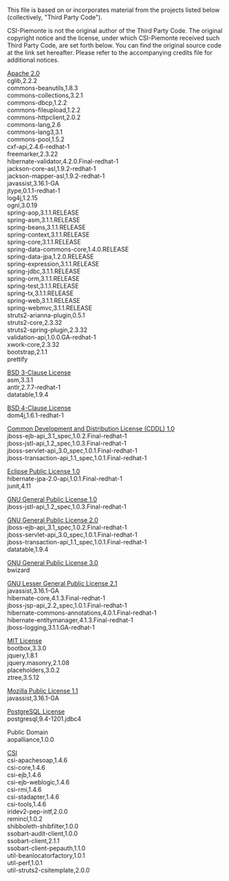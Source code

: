 This file is based on or incorporates material from the projects listed below
(collectively, "Third Party Code").

CSI-Piemonte is not the original author of the Third Party Code.
The original copyright notice and the license, under which CSI-Piemonte received such Third Party Code,
are set forth below. You can find the original source code at the link set hereafter.
Please refer to the accompanying credits file for additional notices.

[Apache 2.0](https://github.com/unica-open/contabilia/blob/master/third-party-licenses/APACHE%202.0-LICENSE.txt) \
cglib,2.2.2\
commons-beanutils,1.8.3\
commons-collections,3.2.1\
commons-dbcp,1.2.2\
commons-fileupload,1.2.2\
commons-httpclient,2.0.2\
commons-lang,2.6\
commons-lang3,3.1\
commons-pool,1.5.2\
cxf-api,2.4.6-redhat-1\
freemarker,2.3.22\
hibernate-validator,4.2.0.Final-redhat-1\
jackson-core-asl,1.9.2-redhat-1\
jackson-mapper-asl,1.9.2-redhat-1\
javassist,3.16.1-GA\
jtype,0.1.1-redhat-1\
log4j,1.2.15\
ognl,3.0.19\
spring-aop,3.1.1.RELEASE\
spring-asm,3.1.1.RELEASE\
spring-beans,3.1.1.RELEASE\
spring-context,3.1.1.RELEASE\
spring-core,3.1.1.RELEASE\
spring-data-commons-core,1.4.0.RELEASE\
spring-data-jpa,1.2.0.RELEASE\
spring-expression,3.1.1.RELEASE\
spring-jdbc,3.1.1.RELEASE\
spring-orm,3.1.1.RELEASE\
spring-test,3.1.1.RELEASE\
spring-tx,3.1.1.RELEASE\
spring-web,3.1.1.RELEASE\
spring-webmvc,3.1.1.RELEASE\
struts2-arianna-plugin,0.5.1\
struts2-core,2.3.32\
struts2-spring-plugin,2.3.32\
validation-api,1.0.0.GA-redhat-1\
xwork-core,2.3.32\
bootstrap,2.1.1\
prettify

[BSD 3-Clause License](https://github.com/unica-open/contabilia/blob/master/third-party-licenses/BSD%203-CLAUSE-LICENSE.txt) \
asm,3.3.1\
antlr,2.7.7-redhat-1\
datatable,1.9.4

[BSD 4-Clause License](https://github.com/unica-open/contabilia/blob/master/third-party-licenses/BSD%204-CLAUSE-LICENSE.txt) \
dom4j,1.6.1-redhat-1

[Common Development and Distribution License (CDDL) 1.0](https://github.com/unica-open/contabilia/blob/master/third-party-licenses/CDDL%201.0-LICENSE.txt) \
jboss-ejb-api_3.1_spec,1.0.2.Final-redhat-1\
jboss-jstl-api_1.2_spec,1.0.3.Final-redhat-1\
jboss-servlet-api_3.0_spec,1.0.1.Final-redhat-1\
jboss-transaction-api_1.1_spec,1.0.1.Final-redhat-1

[Eclipse Public License 1.0](https://github.com/unica-open/contabilia/blob/master/third-party-licenses/EPL%201.0-LICENSE.txt) \
hibernate-jpa-2.0-api,1.0.1.Final-redhat-1\
junit,4.11

[GNU General Public License 1.0](https://github.com/unica-open/contabilia/blob/master/third-party-licenses/GPL%201.0-LICENSE.txt) \
jboss-jstl-api_1.2_spec,1.0.3.Final-redhat-1

[GNU General Public License 2.0](https://github.com/unica-open/contabilia/blob/master/third-party-licenses/GPL%202.0-LICENSE.txt) \
jboss-ejb-api_3.1_spec,1.0.2.Final-redhat-1\
jboss-servlet-api_3.0_spec,1.0.1.Final-redhat-1\
jboss-transaction-api_1.1_spec,1.0.1.Final-redhat-1\
datatable,1.9.4

[GNU General Public License 3.0](https://github.com/unica-open/contabilia/blob/master/third-party-licenses/GPL%203.0-LICENSE.txt) \
bwizard

[GNU Lesser General Public License 2.1](https://github.com/unica-open/contabilia/blob/master/third-party-licenses/LGPL%202.1-LICENSE.txt) \
javassist,3.16.1-GA\
hibernate-core,4.1.3.Final-redhat-1\
jboss-jsp-api_2.2_spec,1.0.1.Final-redhat-1\
hibernate-commons-annotations,4.0.1.Final-redhat-1\
hibernate-entitymanager,4.1.3.Final-redhat-1\
jboss-logging,3.1.1.GA-redhat-1

[MIT License](https://github.com/unica-open/contabilia/blob/master/third-party-licenses/MIT-LICENSE.txt) \
bootbox,3.3.0\
jquery,1.8.1\
jquery.masonry,2.1.08\
placeholders,3.0.2\
ztree,3.5.12

[Mozilla Public License 1.1](https://github.com/unica-open/contabilia/blob/master/third-party-licenses/MPL%201.1-LICENSE.txt) \
javassist,3.16.1-GA

[PostgreSQL License](https://github.com/unica-open/contabilia/blob/master/third-party-licenses/POSTGRESQL-LICENSE.txt) \
postgresql,9.4-1201.jdbc4

Public Domain\
aopalliance,1.0.0


[CSI](https://github.com/unica-open/contabilia/blob/master/Copyrights.txt) \
csi-apachesoap,1.4.6\
csi-core,1.4.6\
csi-ejb,1.4.6\
csi-ejb-weblogic,1.4.6\
csi-rmi,1.4.6\
csi-stadapter,1.4.6\
csi-tools,1.4.6\
iridev2-pep-intf,2.0.0\
remincl,1.0.2\
shibboleth-shibfilter,1.0.0\
ssobart-audit-client,1.0.0\
ssobart-client,2.1.1\
ssobart-client-pepauth,1.1.0\
util-beanlocatorfactory,1.0.1\
util-perf,1.0.1\
util-struts2-csitemplate,2.0.0
